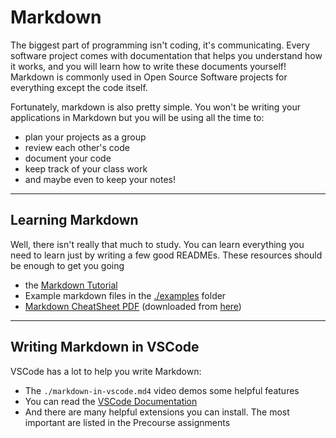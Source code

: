 # Markdown

The biggest part of programming isn't coding, it's communicating. Every software
project comes with documentation that helps you understand how it works, and you
will learn how to write these documents yourself! Markdown is commonly used in
Open Source Software projects for everything except the code itself.

Fortunately, markdown is also pretty simple. You won't be writing your
applications in Markdown but you will be using all the time to:

- plan your projects as a group
- review each other's code
- document your code
- keep track of your class work
- and maybe even to keep your notes!

---

## Learning Markdown

Well, there isn't really that much to study. You can learn everything you need
to learn just by writing a few good READMEs. These resources should be enough to
get you going

- the [Markdown Tutorial](https://www.markdowntutorial.com/)
- Example markdown files in the [./examples](./examples) folder
- [Markdown CheatSheet PDF](./cheatsheet.pdf) (downloaded from
  [here](https://guides.github.com/pdfs/markdown-cheatsheet-online.pdf))

---

## Writing Markdown in VSCode

VSCode has a lot to help you write Markdown:

- The `./markdown-in-vscode.md4` video demos some helpful features
- You can read the
  [VSCode Documentation](https://code.visualstudio.com/Docs/languages/markdown)
- And there are many helpful extensions you can install. The most important are
  listed in the Precourse assignments
